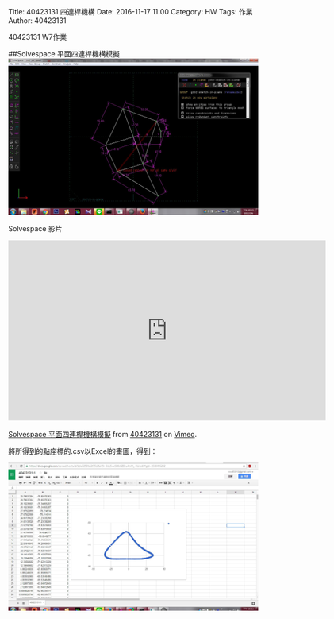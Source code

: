 Title: 40423131 四連桿機構
Date: 2016-11-17 11:00
Category: HW
Tags: 作業
Author: 40423131 

40423131 W7作業

<!-- PELICAN_END_SUMMARY -->

##Solvespace 平面四連桿機構模擬
<img src="./../31/555-1.JPG" width="800">

<p>Solvespace 影片</p>
<iframe src="https://player.vimeo.com/video/198318410" width="640" height="363" frameborder="0" webkitallowfullscreen mozallowfullscreen allowfullscreen></iframe>
<p><a href="https://vimeo.com/198318410">Solvespace 平面四連桿機構模擬</a> from <a href="https://vimeo.com/user44207151">40423131</a> on <a href="https://vimeo.com">Vimeo</a>.</p>

<p>將所得到的點座標的.csv以Excel的畫圖，得到：</p>
<img src="./../31/CSV.JPG" width="800">
